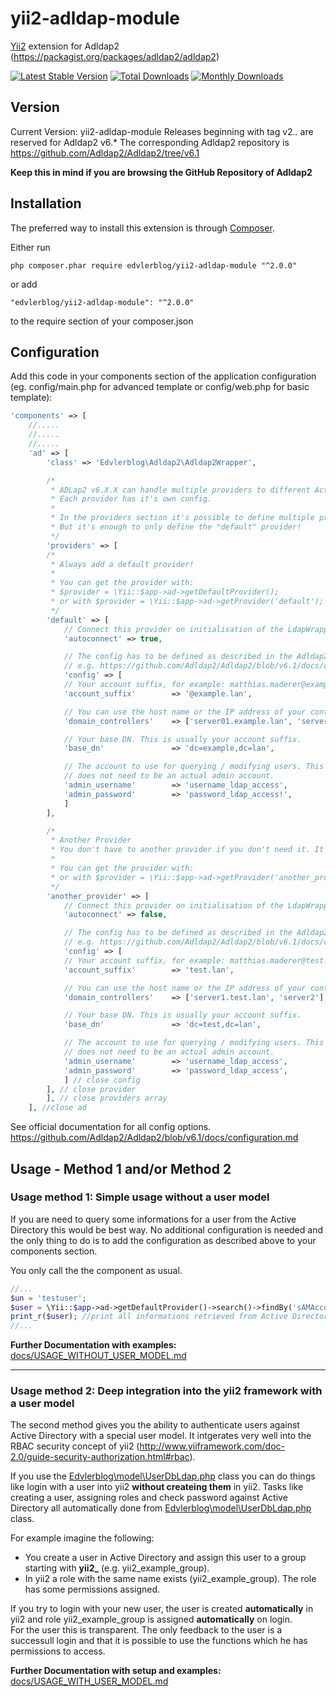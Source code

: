# yii2-adldap-module

[Yii2](http://www.yiiframework.com) extension for Adldap2 (https://packagist.org/packages/adldap2/adldap2)

[![Latest Stable Version](https://poser.pugx.org/edvlerblog/yii2-adldap-module/v/stable)](https://packagist.org/packages/edvlerblog/yii2-adldap-module)
[![Total Downloads](https://poser.pugx.org/edvlerblog/yii2-adldap-module/downloads)](https://packagist.org/packages/edvlerblog/yii2-adldap-module)
[![Monthly Downloads](https://poser.pugx.org/edvlerblog/yii2-adldap-module/d/monthly)](https://packagist.org/packages/edvlerblog/yii2-adldap-module)

## Version

Current Version:
yii2-adldap-module Releases beginning with tag v2.*.* are reserved for Adldap2 v6.*
The corresponding Adldap2 repository is https://github.com/Adldap2/Adldap2/tree/v6.1

**Keep this in mind if you are browsing the GitHub Repository of Adldap2**


## Installation

The preferred way to install this extension is through [Composer](http://getcomposer.org/).

Either run
```
php composer.phar require edvlerblog/yii2-adldap-module "^2.0.0"
```
or add
```
"edvlerblog/yii2-adldap-module": "^2.0.0"
```
to the require section of your composer.json


## Configuration

Add this code in your components section of the application configuration (eg. config/main.php for advanced template or config/web.php for basic template):
```php
'components' => [
	//.....
	//.....
	//.....
	'ad' => [
	    'class' => 'Edvlerblog\Adldap2\Adldap2Wrapper',

	    /*
	     * ADLap2 v6.X.X can handle multiple providers to different Active Directory sources.
	     * Each provider has it's own config.
	     * 
	     * In the providers section it's possible to define multiple providers as listed as example below.
	     * But it's enough to only define the "default" provider!
	     */
	    'providers' => [
		/*
		 * Always add a default provider!
		 * 
		 * You can get the provider with:
		 * $provider = \Yii::$app->ad->getDefaultProvider();
		 * or with $provider = \Yii::$app->ad->getProvider('default');
		 */
		'default' => [
		    // Connect this provider on initialisation of the LdapWrapper Class automatically
		    'autoconnect' => true,

		    // The config has to be defined as described in the Adldap2 documentation.
		    // e.g. https://github.com/Adldap2/Adldap2/blob/v6.1/docs/configuration.md
		    'config' => [
			// Your account suffix, for example: matthias.maderer@example.lan
			'account_suffix'        => '@example.lan',

			// You can use the host name or the IP address of your controllers.
			'domain_controllers'    => ['server01.example.lan', 'server02.example.lan'],

			// Your base DN. This is usually your account suffix.
			'base_dn'               => 'dc=example,dc=lan',

			// The account to use for querying / modifying users. This
			// does not need to be an actual admin account.
			'admin_username'        => 'username_ldap_access',
			'admin_password'        => 'password_ldap_access!',
		    ]
		],

		/*
		 * Another Provider
		 * You don't have to another provider if you don't need it. It's just an example.
		 * 
		 * You can get the provider with:
		 * or with $provider = \Yii::$app->ad->getProvider('another_provider');
		 */
		'another_provider' => [
		    // Connect this provider on initialisation of the LdapWrapper Class automatically
		    'autoconnect' => false,

		    // The config has to be defined as described in the Adldap2 documentation.
		    // e.g. https://github.com/Adldap2/Adldap2/blob/v6.1/docs/configuration.md                
		    'config' => [
			// Your account suffix, for example: matthias.maderer@test.lan
			'account_suffix'        => 'test.lan',

			// You can use the host name or the IP address of your controllers.
			'domain_controllers'    => ['server1.test.lan', 'server2'],

			// Your base DN. This is usually your account suffix.
			'base_dn'               => 'dc=test,dc=lan',

			// The account to use for querying / modifying users. This
			// does not need to be an actual admin account.
			'admin_username'        => 'username_ldap_access',
			'admin_password'        => 'password_ldap_access',
		    ] // close config
		], // close provider
	    ], // close providers array
	], //close ad
```	

See official documentation for all config options.  
https://github.com/Adldap2/Adldap2/blob/v6.1/docs/configuration.md

## Usage - Method 1 and/or Method 2

### Usage method 1: Simple usage without a user model
If you are need to query some informations for a user from the Active Directory this would be best way.
No additional configuration is needed and the only thing to do is to add the configuration as described above to your components section.

You only call the the component as usual.
```php
//...
$un = 'testuser';
$user = \Yii::$app->ad->getDefaultProvider()->search()->findBy('sAMAccountname', $un);
print_r($user); //print all informations retrieved from Active Directory
//...
```

**Further Documentation with examples:** [docs/USAGE_WITHOUT_USER_MODEL.md](docs/USAGE_WITHOUT_USER_MODEL.md)

---

### Usage method 2: Deep integration into the yii2 framework with a user model
The second method gives you the ability to authenticate users against Active Directory with a special user model. It intgerates very well into the RBAC security concept of yii2 (http://www.yiiframework.com/doc-2.0/guide-security-authorization.html#rbac).

If you use the [Edvlerblog\model\UserDbLdap.php](src/model/UserDbLdap.php) class you can do things like login with a user into yii2 **without createing them** in yii2. Tasks like creating a user, assigning roles and check password against Active Directory all automatically done from [Edvlerblog\model\UserDbLdap.php](src/model/UserDbLdap.php) class.  

For example imagine the following:  
- You create a user in Active Directory and assign this user to a group starting with **yii2_** (e.g. yii2_example_group).
- In yii2 a role with the same name exists (yii2_example_group). The role has some permissions assigned.

If you try to login with your new user, the user is created **automatically** in yii2 and role yii2_example_group is assigned **automatically** on login.  
For the user this is transparent. The only feedback to the user is a successull login and that it is possible to use the functions which he has permissions to access.

**Further Documentation with setup and examples:** [docs/USAGE_WITH_USER_MODEL.md](docs/USAGE_WITH_USER_MODEL.md)
